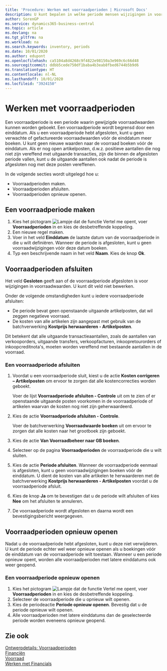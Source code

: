 ```yaml
---
title: 'Procedure: Werken met voorraadperioden | Microsoft Docs'
description: U kunt bepalen in welke periode mensen wijzigingen in voorraad kunnen boeken door voorraadperioden te definiëren.
author: SorenGP
ms.service: dynamics365-business-central
ms.topic: article
ms.devlang: na
ms.tgt_pltfrm: na
ms.workload: na
ms.search.keywords: inventory, periods
ms.date: 10/01/2020
ms.author: edupont
ms.openlocfilehash: ca5104a8d4268c9f4822e98150a3e969c6c66d48
ms.sourcegitcommit: ddbb5cede750df1baba4b3eab8fbed6744b5b9d6
ms.translationtype: HT
ms.contentlocale: nl-NL
ms.lasthandoff: 10/01/2020
ms.locfileid: "3924150"
---
```

# <a name="work-with-inventory-periods"></a>Werken met voorraadperioden
Een voorraadperiode is een periode waarin gewijzigde voorraadwaarden kunnen worden geboekt. Een voorraadperiode wordt begrensd door een einddatum. Als u een voorraadperiode hebt afgesloten, kunt u geen verwachte of gefactureerde voorraadwaarden vóór de einddatum meer boeken. U kunt geen nieuwe waarden naar de voorraad boeken vóór de einddatum. Als er nog open artikelposten, d.w.z. positieve aantallen die nog niet zijn vereffend met uitgaande transacties, zijn die binnen de afgesloten periode vallen, kunt u de uitgaande aantallen ook nadat de periode is afgesloten nog met deze posten vereffenen.  

In de volgende secties wordt uitgelegd hoe u:

* Voorraadperioden maken.  
* Voorraadperioden afsluiten.  
* Voorraadperioden opnieuw openen.  

## <a name="to-create-an-inventory-period"></a>Een voorraadperiode maken  
1. Kies het pictogram ![Lampje dat de functie Vertel me opent](media/ui-search/search_small.png "Vertel me wat u wilt doen"), voer **Voorraadperioden** in en kies de desbetreffende koppeling.  
2. Een nieuwe regel maken.  
3. Voer in het veld **Einddatum** de laatste datum van de voorraadperiode in die u wilt definiëren. Wanneer de periode is afgesloten, kunt u geen voorraadwijzigingen vóór deze datum boeken.  
4. Typ een beschrijvende naam in het veld **Naam**. Kies de knop **Ok**.  

## <a name="closing-inventory-periods"></a>Voorraadperioden afsluiten  
Het veld **Gesloten** geeft aan of de voorraadperiode afgesloten is voor wijzigingen in voorraadwaarden. U kunt dit veld niet bewerken.  

Onder de volgende omstandigheden kunt u iedere voorraadperiode afsluiten:  

* De periode bevat geen openstaande uitgaande artikelposten, dat wil zeggen negatieve voorraad.  
* De kosten van alle artikelen zijn aangepast met gebruik van de batchverwerking **Kostprijs herwaarderen - Artikelposten**.  

Dit betekent dat alle uitgaande transactieaantallen, zoals de aantallen van verkooporders, uitgaande transfers, verkoopfacturen, inkoopretourorders of inkoopcreditnota's, moeten worden vereffend met bestaande aantallen in de voorraad.  

### <a name="to-close-an-inventory-period"></a>Een voorraadperiode afsluiten  
1. Voordat u een voorraadperiode sluit, kiest u de actie **Kosten corrigeren – Artikelposten** om ervoor te zorgen dat alle kostencorrecties worden geboekt.

     Voer de lijst **Voorraadperiode afsluiten - Controle** uit om te zien of er openstaande uitgaande posten voorkomen in de voorraadperiode of artikelen waarvan de kosten nog niet zijn geherwaardeerd.  
2. Kies de actie **Voorraadperiode afsluiten - Controle**.  

     Voer de batchverwerking **Voorraadwaarde boeken** uit om ervoor te zorgen dat alle kosten naar het grootboek zijn geboekt.  
3. Kies de actie **Van Voorraadbeheer naar GB boeken**.  
4. Selecteer op de pagina **Voorraadperioden** de voorraadperiode die u wilt sluiten.  
5. Kies de actie **Periode afsluiten**. Wanneer de voorraadperiode eenmaal is afgesloten, kunt u geen voorraadwijzigingen boeken vóór de einddatum. U dient de kosten van alle artikelen te herwaarderen met de batchverwerking **Kostprijs herwaarderen - Artikelposten** voordat u de voorraadperiode afsluit.  
6. Kies de knop **Ja** om te bevestigen dat u de periode wilt afsluiten of kies **Nee** om het afsluiten te annuleren.  
7. De voorraadperiode wordt afgesloten en daarna wordt een bevestigingsbericht weergegeven.  

## <a name="reopening-inventory-periods"></a>Voorraadperioden opnieuw openen  
Nadat u de voorraadperiode hebt afgesloten, kunt u deze niet verwijderen. U kunt de periode echter wel weer opnieuw openen als u boekingen vóór de einddatum van de voorraadperiode wilt toestaan. Wanneer u een periode opnieuw opent, worden alle voorraadperioden met latere einddatums ook weer geopend.  

### <a name="to-reopen-an-inventory-period"></a>Een voorraadperiode opnieuw openen  
1. Kies het pictogram ![Lampje dat de functie Vertel me opent](media/ui-search/search_small.png "Vertel me wat u wilt doen"), voer **Voorraadperioden** in en kies de desbetreffende koppeling.  
2. Selecteer de voorraadperiode die u opnieuw wilt openen.  
3. Kies de periodeactie **Periode opnieuw openen**. Bevestig dat u de periode opnieuw wilt openen.  
4. Alle voorraadperioden met latere einddatums dan de geselecteerde periode worden eveneens opnieuw geopend.  

## <a name="see-also"></a>Zie ook  
[Ontwerpdetails: Voorraadperioden](design-details-inventory-periods.md)  
[Financiën](finance.md)  
[Voorraad](inventory-manage-inventory.md)  
[Werken met Financials](ui-work-product.md)
